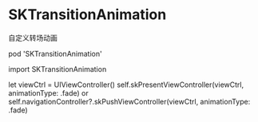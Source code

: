 # SKTransitionAnimation
自定义转场动画

pod 'SKTransitionAnimation'

import SKTransitionAnimation

let viewCtrl = UIViewController()
self.skPresentViewController(viewCtrl, animationType: .fade)
or
self.navigationController?.skPushViewController(viewCtrl, animationType: .fade)
